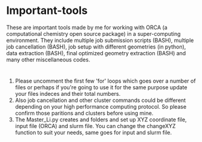 # Important-tools
These are important tools made by me for working with ORCA (a computational chemistry open source package) in a super-computing environment. They include multiple job submission scripts (BASH), multiple job cancellation (BASH), job setup with different geometries (in python), data extraction (BASH), final optimized geometry extraction (BASH) and many other miscellaneous codes.
#
1. Please uncomment the first few 'for' loops which goes over a number of files or perhaps if you're going to use it for the same purpose update your files indeces and their total numbers. 
2. Also job cancellation and other cluster commands could be different depending on your high performance computing protocol. So please confirm those paritions and clusters before using mine.
3. The Master_Li.py creates and folders and set up XYZ coordinate file, input file (ORCA) and slurm file. You can change the changeXYZ function to suit your needs, same goes for input and slurm file.
